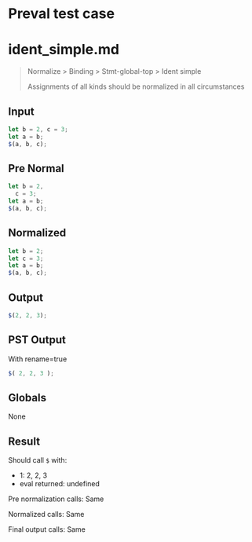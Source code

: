 # Preval test case

# ident_simple.md

> Normalize > Binding > Stmt-global-top > Ident simple
>
> Assignments of all kinds should be normalized in all circumstances

## Input

`````js filename=intro
let b = 2, c = 3;
let a = b;
$(a, b, c);
`````

## Pre Normal


`````js filename=intro
let b = 2,
  c = 3;
let a = b;
$(a, b, c);
`````

## Normalized


`````js filename=intro
let b = 2;
let c = 3;
let a = b;
$(a, b, c);
`````

## Output


`````js filename=intro
$(2, 2, 3);
`````

## PST Output

With rename=true

`````js filename=intro
$( 2, 2, 3 );
`````

## Globals

None

## Result

Should call `$` with:
 - 1: 2, 2, 3
 - eval returned: undefined

Pre normalization calls: Same

Normalized calls: Same

Final output calls: Same
